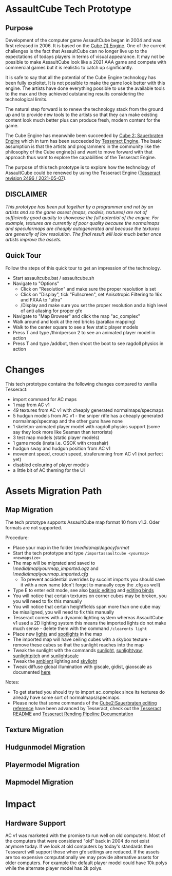 # AssaultCube Tech Prototype #

## Purpose ##

Development of the computer game AssaultCube began in 2004 and was first released in 2006. It is based on the [Cube (1) Engine](http://cubeengine.com/). One of the current challenges is the fact that AssaultCube can no longer live up to the expectations of todays players in terms of visual appearance. It may not be possible to make AssaultCube look like a 2021 AAA game and compete with commercial games but it is realistic to catch up significantly.

It is safe to say that all the potential of the Cube Engine technology has been fully exploitet. It is not possible to make the game look better with this engine. The artists have done everything possible to use the available tools to the max and they achieved outstanding results considering the technological limits. 

The natural step forward is to renew the technology stack from the ground up and to provide new tools to the artists so that they can make existing content look much better plus can
produce fresh, modern content for the game.

The Cube Engine has meanwhile been succeeded by [Cube 2: Sauerbraten Engine](http://sauerbraten.org/) which in turn has been succeeded by [Tesseract Engine](http://tesseract.gg/). The basic assumption is that the artists and programmers in the community like the philosophy of the Cube engine(s) and want to move forward with that approach thus want to explore the capabilities of the Tesseract Engine.

The purpose of this tech prototype is to explore how the technology of AssaultCube could be renewed by using the Tesseract Engine ([Tesseract revision 2496 / 2021-05-07](
 https://websvn.tuxfamily.org/revision.php?repname=tesseract%2Fmain&path=%2F&rev=2496&peg=2496])).

## DISCLAIMER ##

*This prototype has been put together by a programmer and not by an artists and so the game assest (maps, models, textures) are not of sufficiently good quality to showcase the full potential of the engine. For example, textures are currently of poor quality because the normalmaps and specularmaps are cheaply autogenerated and because the textures are generally of low resolution. The final result will look much better once artists improve the assets.*

## Quick Tour ##

Follow the steps of this quick tour to get an impression of the technology.

- Start assaultcube.bat / assaultcube.sh
- Navigate to "Options" 
  - Click on "Resolution" and make sure the proper resolution is set
  - Click on "Display", tick "Fullscreen", set Anisotropic Filtering to 16x and FXAA to "ultra"
  - /Display and make sure you set the proper resolution and a high level of anti aliasing for proper gfx
- Navigate to "Map Browser" and click the map "ac_complex"
- Walk around and look at the red bricks (parallax mapping)
- Walk to the center square to see a few static player models 
- Press T and type /thirdperson 2 to see an animated player model in action
- Press T and type /addbot, then shoot the boot to see ragdoll physics in action

# Changes

This tech prototype contains the following changes compared to vanilla Tesseract:

- import command for AC maps 
- 1 map from AC v1
- 49 textures from AC v1 with cheaply generated normalmaps/specmaps
- 5 hudgun models from AC v1 - the sniper rifle has a cheaply generated normalmap/specmap and the other guns have none
- 1 skeleton-animated player model with ragdoll physics support (some say they look more like Seaman than terrorists)
- 3 test map models (static player models)
- 1 game mode (insta i.e. OSOK with crosshair)
- hudgun sway and hudgun position from AC v1
- movement speed, crouch speed, straferunning from AC v1 (not perfect yet)
- disabled colouring of player models
- a little bit of AC theming for the UI

# Assets Migration Path

## Map Migration

The tech prototype supports AssaultCube map format 10 from v1.3. Oder formats are not supported.
 
 Procedure:
- Place your map in the folder *\media\map\legacyformat*
- Start the tech prototype and type `/importassaultcube <yourmap> <newmapsize>`
- The map will be migrated and saved to *\media\map\yourmap_imported.ogz* and *\media\map\yourmap_imported.cfg*
  - To prevent accidential overrides by succint imports you should save it with a new name (don't forget to manually copy the .cfg as well)
- Type E to enter edit mode, see also [basic editing](http://sauerbraten.org/docs/editing.html) and [editing binds](https://github.com/drian0/ac_tech_prototype/blob/master/config/default.cfg#L94)
- You will notice that certain textures on corner cubes may be broken, you you will need to fix this manually
- You will notice that certain heightfields span more than one cube may be misaligned, you will need to fix this manually
- Tesseract comes with a dynamic lighting system whereas AssaultCube v1 used a 2D lighting system this means the imported lights do not make much sense - delete them with the command `/clearents light` 
- Place new [lights](http://sauerbraten.org/docs/editref.html#_light_) and [spotlights](http://sauerbraten.org/docs/editref.html#_spotlight_) in the map
- The imported map will have ceiling cubes with a skybox texture - remove these cubes so that the sunlight reaches into the map
- Tweak the sunlight with the commands [sunlight](http://sauerbraten.org/docs/editref.html#sunlight), [sunlightyaw](http://sauerbraten.org/docs/editref.html#sunlightyaw), [sunlightpitch](http://sauerbraten.org/docs/editref.html#sunlightpitch) and [sunlightscale](http://sauerbraten.org/docs/editref.html#sunlightscale)
- Tweak the [ambient](http://sauerbraten.org/docs/editref.html#ambient) lighting and [skylight](sauerbraten.org/docs/editref.html#skylight)
- Tweak diffuse global illumination with giscale, gidist, giaoscale as documented [here](http://tesseract.gg/README)

Notes:
- To get started you should try to import ac_complex since its textures do already have some sort of normalmaps/specmaps.
- Please note that some commands of the [Cube2:Sauerbraten editing reference](http://sauerbraten.org/docs/editref.html) have been advanced by Tesseract, check out the [Tesseract README](http://tesseract.gg/README) and [Tesseract Rending Pipeline Documentation](http://tesseract.gg/renderer.txt)

## Texture Migration

## Hudgunmodel Migration

## Playermodel Migration

## Mapmodel Migration

# Impact

## Hardware Support

AC v1 was marketed with the promise to run well on old computers. Most of the computers that were considered "old" back in 2004 do not exist anymore today. If we look at old computers by today's standards then Tessearct will support those when gfx settings are reduced. If the assets are too expensive computationally we may provide alternative assets for older computers. For example the default player model could have 10k polys while the alternate player model has 2k polys.
